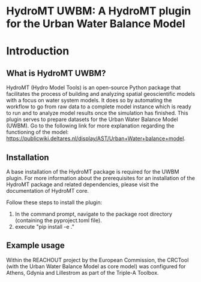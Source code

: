 # HydroMT UWBM: A HydroMT plugin for the Urban Water Balance Model

# Introduction
## What is HydroMT UWBM?
HydroMT (Hydro Model Tools) is an open-source Python package that facilitates the process of building and analyzing spatial geoscientific models with a focus on water system models. It does so by automating the workflow to go from raw data to a complete model instance which is ready to run and to analyze model results once the simulation has finished. This plugin serves to prepare datasets for the Urban Water Balance Model (UWBM). Go to the following link for more explanation regarding the functioning of the model: https://publicwiki.deltares.nl/display/AST/Urban+Water+balance+model.

## Installation
A base installation of the HydroMT package is required for the UWBM plugin. For more information about the prerequisites for an installation of the HydroMT package and related dependencies, please visit the documentation of HydroMT core.

Follow these steps to install the plugin:
1) In the command prompt, navigate to the package root directory (containing the pyproject.toml file).
2) execute "pip install -e ."

## Example usage
Within the REACHOUT project by the European Commission, the CRCTool (with the Urban Water Balance Model as core model) was configured for Athens, Gdynia and Lillestrom as part of the Triple-A Toolbox.
